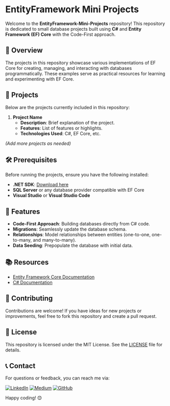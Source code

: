 # EntityFramework Mini Projects

Welcome to the **EntityFramework-Mini-Projects** repository! This repository is dedicated to small database projects built using **C#** and **Entity Framework (EF) Core** with the Code-First approach.

## 🚀 Overview
The projects in this repository showcase various implementations of EF Core for creating, managing, and interacting with databases programmatically. These examples serve as practical resources for learning and experimenting with EF Core.

## 📁 Projects
Below are the projects currently included in this repository:

1. **Project Name**
   - **Description**: Brief explanation of the project.
   - **Features**: List of features or highlights.
   - **Technologies Used**: C#, EF Core, etc.

_(Add more projects as needed)_

## 🛠️ Prerequisites
Before running the projects, ensure you have the following installed:

- **.NET SDK**: [Download here](https://dotnet.microsoft.com/download)
- **SQL Server** or any database provider compatible with EF Core
- **Visual Studio** or **Visual Studio Code**

## 🌟 Features
- **Code-First Approach**: Building databases directly from C# code.
- **Migrations**: Seamlessly update the database schema.
- **Relationships**: Model relationships between entities (one-to-one, one-to-many, and many-to-many).
- **Data Seeding**: Prepopulate the database with initial data.

## 📚 Resources
- [Entity Framework Core Documentation](https://learn.microsoft.com/en-us/ef/core/)
- [C# Documentation](https://learn.microsoft.com/en-us/dotnet/csharp/)

## 🤝 Contributing
Contributions are welcome! If you have ideas for new projects or improvements, feel free to fork this repository and create a pull request.

## 📄 License
This repository is licensed under the MIT License. See the [LICENSE](LICENSE) file for details.

## 📞 Contact
For questions or feedback, you can reach me via:

[![LinkedIn](https://img.shields.io/badge/Followers-4000-blue?style=for-the-badge&logo=linkedin&logoColor=white)](https://www.linkedin.com/in/abdelwahab-shandy/)
[![Medium](https://img.shields.io/badge/Followers-25-brightgreen?style=for-the-badge&logo=medium&logoColor=white)](https://medium.com/@abdelwahabshandy)
[![GitHub](https://img.shields.io/badge/GitHub-333333?style=for-the-badge&logo=github&logoColor=white)](https://github.com/abdelwahab-shandy)

Happy coding! 😊
